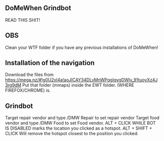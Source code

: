 ## DoMeWhen Grindbot

READ THIS SHIT!

## OBS
Clean your WTF folder if you have any previous installations of DoMeWhen!

## Installation of the navigation
Download the files from https://mega.nz/#!g0U2xI4a!aoJICAY34DLvMnWPqgIqygDWIy_91tuoyXz4J3rg9dM
Put that folder (mmaps) inside the EWT folder. (WHERE FIREFOX/CHROME) is.

## Grindbot
Target repair vendor and type /DMW Repair to set repair vendor
Target food vendor and type /DMW Food to set Food vendor.
ALT + CLICK WHILE BOT IS DISABLED marks the location you clicked as a hotspot.
ALT + SHIFT + CLICK Will remove the hotspot closest to the position you clicked.
